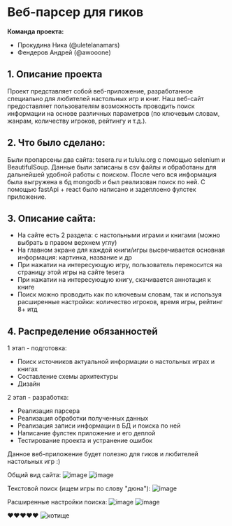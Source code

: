 # Веб-парсер для гиков

**Команда проекта:**

- Прокудина Ника (@uletelanamars)
- Фендеров Андрей (@awooone)

## 1. Описание проекта

Проект представляет собой веб-приложение, разработанное специально для любителей настольных игр и книг. Наш веб-сайт предоставляет пользователям возможность проводить поиск информации на основе различных параметров (по ключевым словам, жанрам, количеству игроков, рейтингу и т.д.). 

## 2. Что было сделано:
Были пропарсены два сайта: tesera.ru и tululu.org с помощью selenium и BeautifulSoup. Данные были записаны в csv файлы и обработаны для дальнейшей удобной работы с поиском. После чего вся информация была выгружена в бд mongodb и был реализован поиск по ней. С помощью fastApi + react было написано и задеплоено фулстек приложение.

## 3. Описание сайта:
- На сайте есть 2 раздела: с настольными играми и книгами (можно выбрать в правом верхнем углу)
- На главном экране для каждой книги/игры высвечивается основная информация: картинка, название и др
- При нажатии на интересующую игру, пользователь переносится на страницу этой игры на сайте tesera
- При нажатии на интересующую книгу, скачивается аннотация к книге
- Поиск можно проводить как по ключевым словам, так и используя расширенные настройки: количество игроков, время игры, рейтинг 8+ итд

## 4. Распределение обязанностей

1 этап - подготовка:
- Поиск источников актуальной информации о настольных играх и книгах
- Составление схемы архитектуры
- Дизайн

2 этап - разработка:

- Реализация парсера
- Реализация обработки полученных данных
- Реализация записи информации в БД и поиска по ней
- Написание фулстек приложение и его деплой
- Тестирование проекта и устранение ошибок

Данное веб-приложение будет полезно для гиков и любителей настольных игр :)

Общий вид сайта:
![image](https://github.com/nikaprokudina/Web_parser_for_geeks/assets/129796936/e3a2ed93-cab7-4aed-adb7-dc361a293a5b)
![image](https://github.com/nikaprokudina/Web_parser_for_geeks/assets/129796936/5fd4e47c-d87c-4cee-bd7a-062adfde4868)

Текстовой поиск (ищем игры по слову "дюна"):
![image](https://github.com/nikaprokudina/Web_parser_for_geeks/assets/129796936/5d79862a-14df-4f06-84e1-5c7166c542d4)

Расширенные настройки поиска:
![image](https://github.com/nikaprokudina/Web_parser_for_geeks/assets/129796936/d9d74780-c1d8-4963-86db-7445ef15a781)
![image](https://github.com/nikaprokudina/Web_parser_for_geeks/assets/129796936/33c18ccb-5b41-4b52-9e2e-e23544b6301d)



❤︎❤︎❤︎❤︎❤︎
![котище](https://i08.fotocdn.net/s131/9e80f43cb6dfe434/public_pin_l/2951096178.jpg)
